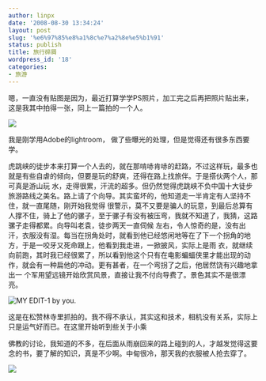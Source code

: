 ```yaml
---
author: linpx
date: '2008-08-30 13:34:24'
layout: post
slug: '%e6%97%85%e8%a1%8c%e7%a2%8e%e5%b1%91'
status: publish
title: 旅行碎屑
wordpress_id: '18'
categories:
- 旅游
---
```


嗯，一直没有贴图是因为，最近打算学学PS照片，加工完之后再把照片贴出来，这是我其中拍得一张，同上一篇拍的一个人。

![](http://farm4.static.flickr.com/3109/2807009521_5662f8e9bb.jpg)

我是刚学用Adobe的lightroom， 做了些曝光的处理，但是觉得还有很多东西要学。

虎跳峡的徒步本来打算一个人去的，就在那啃哧肯哧的赶路，不过这样玩，最多也就是有些自虐的倾向，但要是玩的舒爽，还得在路上找旅伴。于是搭伙两个人，那可真是游山玩
水，走得很累，汗流的超多。但仍然觉得虎跳峡不负中国十大徒步旅游路线之美名。路上请了个向导。其实蛮坏的，他知道走一半肯定有人坚持不住，就一直尾随，刚开始我觉得
很警示，莫不又要是骗人的玩意，到最后总算有人撑不住，骑上了他的骡子，至于骡子有没有被压弯，我就不知道了，我猜，这路骡子走得都累。向导叫老袁，徒步两天一直伺候
左右，令人惊奇的是，没有出汗，衣服没有湿。每当在拐角处时，就看到他已经悠闲地等在了下一个拐角的地方，于是一咬牙又死命跟上，他看到我走进，一掀披风，实际上是雨
衣，就继续向前跑，其时我已经很累了，所以看到他这个只有在电影蝙蝠侠里才能出现的动作，就会有一种扁他的冲动。更有甚者，在一个弯拐了之后，他居然饶有兴趣地拿出一
个军用望远镜开始欣赏风景，直接让我不付向导费了。景色其实不是很漂亮。

![MY EDIT-1 by
you.](http://farm4.static.flickr.com/3058/2811188700_434a7ea3d6.jpg?v=0)


这是在松赞林寺里抓拍的。我不得不承认，其实这和技术，相机没有关系，实际上只是运气好而已。在这里开始听到些关于小乘

佛教的讨论，我知道的不多，在后面从雨崩回来的路上碰到的人，才越发觉得这要念的书，要了解的知识，真是不少啊。中甸很冷，那天我的衣服被人抢去穿了。

![](http://farm3.static.flickr.com/2143/2810352633_08fec73d17.jpg)



